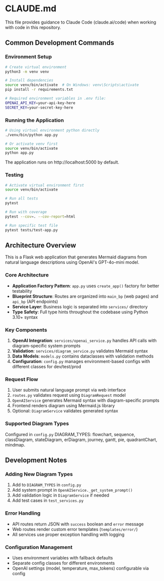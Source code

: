 # CLAUDE.md

This file provides guidance to Claude Code (claude.ai/code) when working with code in this repository.

## Common Development Commands

### Environment Setup
```bash
# Create virtual environment
python3 -m venv venv

# Install dependencies
source venv/bin/activate  # On Windows: venv\Scripts\activate
pip install -r requirements.txt

# Required environment variables in .env file:
OPENAI_API_KEY=your-api-key-here
SECRET_KEY=your-secret-key-here
```

### Running the Application
```bash
# Using virtual environment python directly
./venv/bin/python app.py

# Or activate venv first
source venv/bin/activate
python app.py
```
The application runs on http://localhost:5000 by default.

### Testing
```bash
# Activate virtual environment first
source venv/bin/activate

# Run all tests
pytest

# Run with coverage
pytest --cov=. --cov-report=html

# Run specific test file
pytest tests/test-app.py
```

## Architecture Overview

This is a Flask web application that generates Mermaid diagrams from natural language descriptions using OpenAI's GPT-4o-mini model.

### Core Architecture
- **Application Factory Pattern**: `app.py` uses `create_app()` factory for better testability
- **Blueprint Structure**: Routes are organized into `main_bp` (web pages) and `api_bp` (API endpoints)
- **Service Layer**: Business logic is separated into `services/` directory
- **Type Safety**: Full type hints throughout the codebase using Python 3.10+ syntax

### Key Components
1. **OpenAI Integration**: `services/openai_service.py` handles API calls with diagram-specific system prompts
2. **Validation**: `services/diagram_service.py` validates Mermaid syntax
3. **Data Models**: `models.py` contains dataclasses with validation methods
4. **Configuration**: `config.py` manages environment-based configs with different classes for dev/test/prod

### Request Flow
1. User submits natural language prompt via web interface
2. `routes.py` validates request using `DiagramRequest` model
3. `OpenAIService` generates Mermaid syntax with diagram-specific prompts
4. Frontend renders diagram using Mermaid.js library
5. Optional: `DiagramService` validates generated syntax

### Supported Diagram Types
Configured in `config.py` DIAGRAM_TYPES: flowchart, sequence, classDiagram, stateDiagram, erDiagram, journey, gantt, pie, quadrantChart, mindmap.

## Development Notes

### Adding New Diagram Types
1. Add to `DIAGRAM_TYPES` in `config.py`
2. Add system prompt in `OpenAIService._get_system_prompt()`
3. Add validation logic in `DiagramService` if needed
4. Add test cases in `test_services.py`

### Error Handling
- API routes return JSON with `success` boolean and `error` message
- Web routes render custom error templates (`templates/error/`)
- All services use proper exception handling with logging

### Configuration Management
- Uses environment variables with fallback defaults
- Separate config classes for different environments
- OpenAI settings (model, temperature, max_tokens) configurable via config